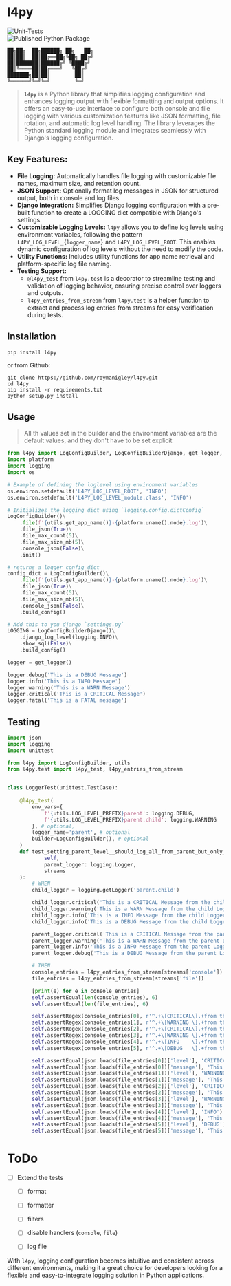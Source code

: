 # l4py
![Unit-Tests](https://github.com/roymanigley/l4py/actions/workflows/test.yml/badge.svg)  
![Published Python Package](https://github.com/roymanigley/l4py/actions/workflows/publish.yml/badge.svg)

```
██╗██╗  ██╗██████╗ ██╗   ██╗
██║██║  ██║██╔══██╗╚██╗ ██╔╝
██║███████║██████╔╝ ╚████╔╝ 
██║╚════██║██╔═══╝   ╚██╔╝  
███████╗██║██║        ██║   
╚══════╝╚═╝╚═╝        ╚═╝
```

> **`l4py`** is a Python library that simplifies logging configuration and enhances logging output with flexible formatting and output options. It offers an easy-to-use interface to configure both console and file logging with various customization features like JSON formatting, file rotation, and automatic log level handling. The library leverages the Python standard logging module and integrates seamlessly with Django's logging configuration.

## Key Features:
- **File Logging:** Automatically handles file logging with customizable file names, maximum size, and retention count.
- **JSON Support:** Optionally format log messages in JSON for structured output, both in console and log files.
- **Django Integration:** Simplifies Django logging configuration with a pre-built function to create a LOGGING dict compatible with Django's settings.
- **Customizable Logging Levels:** `l4py` allows you to define log levels using environment variables, following the pattern `L4PY_LOG_LEVEL_{logger_name}` and `L4PY_LOG_LEVEL_ROOT`. This enables dynamic configuration of log levels without the need to modify the code.
- **Utility Functions:** Includes utility functions for app name retrieval and platform-specific log file naming.
- **Testing Support:** 
    - `@l4py_test` from `l4py.test` is a decorator to streamline testing and validation of logging behavior, ensuring precise control over loggers and outputs.
    - `l4py_entries_from_stream` from `l4py.test` is a helper function to extract and process log entries from streams for easy verification during tests.

## Installation
```
pip install l4py
```
or from Github:
```
git clone https://github.com/roymanigley/l4py.git
cd l4py
pip install -r requirements.txt
python setup.py install
```
## Usage
> All th values set in the builder and the environment variables are the default values, and they don't have to be set explicit

```python
from l4py import LogConfigBuilder, LogConfigBuilderDjango, get_logger, utils
import platform
import logging
import os

# Example of defining the loglevel using environment variables
os.environ.setdefault('L4PY_LOG_LEVEL_ROOT', 'INFO')
os.environ.setdefault('L4PY_LOG_LEVEL_module.class', 'INFO')

# Initializes the logging dict using `logging.config.dictConfig`
LogConfigBuilder()\
    .file(f'{utils.get_app_name()}-{platform.uname().node}.log')\
    .file_json(True)\
    .file_max_count(5)\
    .file_max_size_mb(5)\
    .console_json(False)\
    .init()

# returns a logger config dict
config_dict = LogConfigBuilder()\
    .file(f'{utils.get_app_name()}-{platform.uname().node}.log')\
    .file_json(True)\
    .file_max_count(5)\
    .file_max_size_mb(5)\
    .console_json(False)\
    .build_config()

# Add this to you django `settings.py`
LOGGING = LogConfigBuilderDjango()\
    .django_log_level(logging.INFO)\
    .show_sql(False)\
    .build_config()

logger = get_logger()

logger.debug('This is a DEBUG Message')
logger.info('This is a INFO Message')
logger.warning('This is a WARN Message')
logger.critical('This is a CRITICAL Message')
logger.fatal('This is a FATAL message')
```

## Testing

```python
import json
import logging
import unittest

from l4py import LogConfigBuilder, utils
from l4py.test import l4py_test, l4py_entries_from_stream


class LoggerTest(unittest.TestCase):
    
    @l4py_test(
        env_vars={
            f'{utils.LOG_LEVEL_PREFIX}parent': logging.DEBUG,
            f'{utils.LOG_LEVEL_PREFIX}parent.child': logging.WARNING
        }, # optional,
        logger_name='parent', # optional
        builder=LogConfigBuilder(), # optional
    )
    def test_setting_parent_level__should_log_all_from_parent_but_only_warning_from_child(
            self,
            parent_logger: logging.Logger,
            streams
    ):
        # WHEN
        child_logger = logging.getLogger('parent.child')

        child_logger.critical('This is a CRITICAL Message from the child Logger')
        child_logger.warning('This is a WARN Message from the child Logger')
        child_logger.info('This is a INFO Message from the child Logger')
        child_logger.info('This is a DEBUG Message from the child Logger')

        parent_logger.critical('This is a CRITICAL Message from the parent Logger')
        parent_logger.warning('This is a WARN Message from the parent Logger')
        parent_logger.info('This is a INFO Message from the parent Logger')
        parent_logger.debug('This is a DEBUG Message from the parent Logger')

        # THEN
        console_entries = l4py_entries_from_stream(streams['console'])
        file_entries = l4py_entries_from_stream(streams['file'])

        [print(e) for e in console_entries]
        self.assertEqual(len(console_entries), 6)
        self.assertEqual(len(file_entries), 6)

        self.assertRegex(console_entries[0], r'^.+\[CRITICAL\].+from the child Logger')
        self.assertRegex(console_entries[1], r'^.+\[WARNING \].+from the child Logger')
        self.assertRegex(console_entries[2], r'^.+\[CRITICAL\].+from the parent Logger')
        self.assertRegex(console_entries[3], r'^.+\[WARNING \].+from the parent Logger')
        self.assertRegex(console_entries[4], r'^.+\[INFO    \].+from the parent Logger')
        self.assertRegex(console_entries[5], r'^.+\[DEBUG   \].+from the parent Logger')

        self.assertEqual(json.loads(file_entries[0])['level'], 'CRITICAL')
        self.assertEqual(json.loads(file_entries[0])['message'], 'This is a CRITICAL Message from the child Logger')
        self.assertEqual(json.loads(file_entries[1])['level'], 'WARNING')
        self.assertEqual(json.loads(file_entries[1])['message'], 'This is a WARN Message from the child Logger')
        self.assertEqual(json.loads(file_entries[2])['level'], 'CRITICAL')
        self.assertEqual(json.loads(file_entries[2])['message'], 'This is a CRITICAL Message from the parent Logger')
        self.assertEqual(json.loads(file_entries[3])['level'], 'WARNING')
        self.assertEqual(json.loads(file_entries[3])['message'], 'This is a WARN Message from the parent Logger')
        self.assertEqual(json.loads(file_entries[4])['level'], 'INFO')
        self.assertEqual(json.loads(file_entries[4])['message'], 'This is a INFO Message from the parent Logger')
        self.assertEqual(json.loads(file_entries[5])['level'], 'DEBUG')
        self.assertEqual(json.loads(file_entries[5])['message'], 'This is a DEBUG Message from the parent Logger')
```

# ToDo

- [ ] Extend the tests
    - [ ] format
    - [ ] formatter
    - [ ] filters
    - [ ] disable handlers (`console`, `file`)
    - [ ] log file
      

With `l4py`, logging configuration becomes intuitive and consistent across different environments, making it a great choice for developers looking for a flexible and easy-to-integrate logging solution in Python applications.
